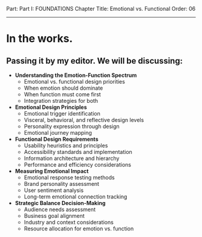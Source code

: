 Part: Part I: FOUNDATIONS
Chapter Title: Emotional vs. Functional
Order: 06

---

# In the works.

## Passing it by my editor. We will be discussing:

- **Understanding the Emotion-Function Spectrum**
  - Emotional vs. functional design priorities
  - When emotion should dominate
  - When function must come first
  - Integration strategies for both
- **Emotional Design Principles**
  - Emotional trigger identification
  - Visceral, behavioral, and reflective design levels
  - Personality expression through design
  - Emotional journey mapping
- **Functional Design Requirements**
  - Usability heuristics and principles
  - Accessibility standards and implementation
  - Information architecture and hierarchy
  - Performance and efficiency considerations
- **Measuring Emotional Impact**
  - Emotional response testing methods
  - Brand personality assessment
  - User sentiment analysis
  - Long-term emotional connection tracking
- **Strategic Balance Decision-Making**
  - Audience needs assessment
  - Business goal alignment
  - Industry and context considerations
  - Resource allocation for emotion vs. function

<div style="height: 120px;"></div>

